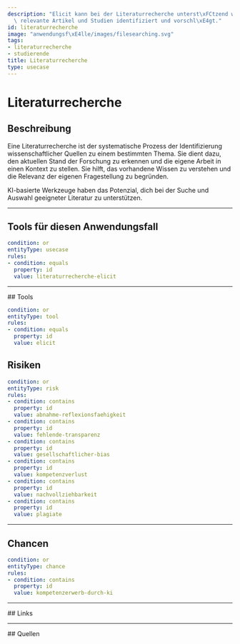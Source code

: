 ```yaml
---
description: "Elicit kann bei der Literaturrecherche unterst\xFCtzend wirken, indem sie\
  \ relevante Artikel und Studien identifiziert und vorschl\xE4gt."
id: literaturrecherche
image: "anwendungsf\xE4lle/images/filesearching.svg"
tags:
- literaturrecherche
- studierende
title: Literaturrecherche
type: usecase
---
```



# Literaturrecherche

## Beschreibung

Eine Literaturrecherche ist der systematische Prozess der Identifizierung wissenschaftlicher Quellen zu einem bestimmten Thema. Sie dient dazu, den aktuellen Stand der Forschung zu erkennen und die eigene Arbeit in einen Kontext zu stellen. Sie hilft, das vorhandene Wissen zu verstehen und die Relevanz der eigenen Fragestellung zu begründen.

KI-basierte Werkzeuge haben das Potenzial, dich bei der Suche und Auswahl geeigneter Literatur zu unterstützen.

---

## Tools für diesen Anwendungsfall


```yaml
condition: or
entityType: usecase
rules:
- condition: equals
  property: id
  value: literaturrecherche-elicit 
```

---

## Tools

```yaml
condition: or
entityType: tool
rules:
- condition: equals
  property: id
  value: elicit
```

## Risiken

```yaml
condition: or
entityType: risk
rules:
- condition: contains
  property: id
  value: abnahme-reflexionsfaehigkeit
- condition: contains
  property: id
  value: fehlende-transparenz
- condition: contains
  property: id
  value: gesellschaftlicher-bias
- condition: contains
  property: id
  value: kompetenzverlust
- condition: contains
  property: id
  value: nachvollziehbarkeit
- condition: contains
  property: id
  value: plagiate
```


---


## Chancen

```yaml
condition: or
entityType: chance
rules:
- condition: contains
  property: id
  value: kompetenzerwerb-durch-ki
```

---


## Links


---


## Quellen
